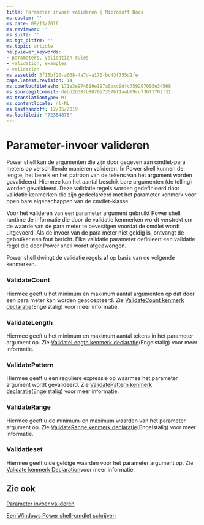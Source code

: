 ```yaml
---
title: Parameter invoer valideren | Microsoft Docs
ms.custom: ''
ms.date: 09/13/2016
ms.reviewer: ''
ms.suite: ''
ms.tgt_pltfrm: ''
ms.topic: article
helpviewer_keywords:
- parameters, validation rules
- validation, examples
- validation
ms.assetid: 3f15bf20-a068-4a7d-a170-bc43f755d1fe
caps.latest.revision: 14
ms.openlocfilehash: 171e3e974619e197a0bcc9dfc759297005e34568
ms.sourcegitcommit: debd2b38fb8070a7357bf1a4bf9cc736f3702f31
ms.translationtype: MT
ms.contentlocale: nl-NL
ms.lasthandoff: 12/05/2019
ms.locfileid: "72354878"
---
```

# <a name="validating-parameter-input"></a>Parameter-invoer valideren

Power shell kan de argumenten die zijn door gegeven aan cmdlet-para meters op verschillende manieren valideren.
In Power shell kunnen de lengte, het bereik en het patroon van de tekens van het argument worden gevalideerd.
Hiermee kan het aantal beschik bare argumenten (de telling) worden gevalideerd.
Deze validatie regels worden gedefinieerd door validatie kenmerken die zijn gedeclareerd met het parameter kenmerk voor open bare eigenschappen van de cmdlet-klasse.

Voor het valideren van een parameter argument gebruikt Power shell runtime de informatie die door de validatie kenmerken wordt verstrekt om de waarde van de para meter te bevestigen voordat de cmdlet wordt uitgevoerd.
Als de invoer van de para meter niet geldig is, ontvangt de gebruiker een fout bericht.
Elke validatie parameter definieert een validatie regel die door Power shell wordt afgedwongen.

Power shell dwingt de validatie regels af op basis van de volgende kenmerken.

### <a name="validatecount"></a>ValidateCount

Hiermee geeft u het minimum en maximum aantal argumenten op dat door een para meter kan worden geaccepteerd.
Zie [ValidateCount kenmerk declaratie](./validatecount-attribute-declaration.md)(Engelstalig) voor meer informatie.

### <a name="validatelength"></a>ValidateLength

Hiermee geeft u het minimum en maximum aantal tekens in het parameter argument op.
Zie [ValidateLength kenmerk declaratie](./validatelength-attribute-declaration.md)(Engelstalig) voor meer informatie.

### <a name="validatepattern"></a>ValidatePattern

Hiermee geeft u een reguliere expressie op waarmee het parameter argument wordt gevalideerd.
Zie [ValidatePattern kenmerk declaratie](./validatepattern-attribute-declaration.md)(Engelstalig) voor meer informatie.

### <a name="validaterange"></a>ValidateRange

Hiermee geeft u de minimum-en maximum waarden van het parameter argument op.
Zie [ValidateRange kenmerk declaratie](./validaterange-attribute-declaration.md)(Engelstalig) voor meer informatie.

### <a name="validateset"></a>Validatieset

Hiermee geeft u de geldige waarden voor het parameter argument op.
Zie [Validate kenmerk Declaration](./validateset-attribute-declaration.md)voor meer informatie.

## <a name="see-also"></a>Zie ook

[Parameter invoer valideren](./how-to-validate-parameter-input.md)

[Een Windows Power shell-cmdlet schrijven](./writing-a-windows-powershell-cmdlet.md)
